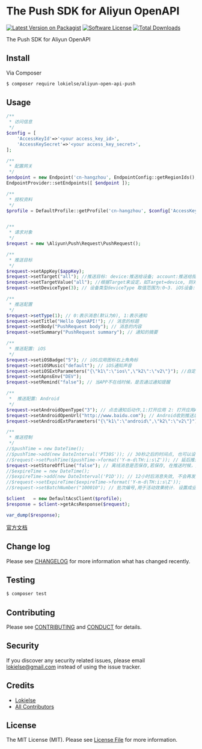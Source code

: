 The Push SDK for Aliyun OpenAPI
==============================

[![Latest Version on Packagist][ico-version]][link-packagist]
[![Software License][ico-license]](LICENSE.md)
[![Total Downloads][ico-downloads]][link-downloads]


The Push SDK for Aliyun OpenAPI


## Install

Via Composer

``` bash
$ composer require lokielse/aliyun-open-api-push
```

## Usage

```php
/**
 * 访问信息
 */
$config = [
	'AccessKeyId'=>'<your access_key_id>',
	'AccessKeySecret'=>'<your access_key_secret>',
];

/**
 * 配置网关
 */
$endpoint = new Endpoint('cn-hangzhou', EndpointConfig::getRegionIds(), EndpointConfig::getProductDomains());
EndpointProvider::setEndpoints([ $endpoint ]);

/**
 * 授权资料
 */
$profile = DefaultProfile::getProfile('cn-hangzhou', $config['AccessKeyId'], $config['AccessKeySecret']);


/**
 * 请求对象
 */
$request = new \Aliyun\Push\Request\PushRequest();

/**
 * 推送目标
 */
$request->setAppKey($appKey);
$request->setTarget("all"); //推送目标: device:推送给设备; account:推送给指定帐号,tag:推送给自定义标签; all: 推送给全部
$request->setTargetValue("all"); //根据Target来设定，如Target=device, 则对应的值为 设备id1,设备id2. 多个值使用逗号分隔.(帐号与设备有一次最多100个的限制)
$request->setDeviceType(3); // 设备类型deviceType 取值范围为:0~3. iOS设备: 0; Android设备: 1; 全部: 3, 这是默认值.

/**
 * 推送配置
 */
$request->setType(1); // 0:表示消息(默认为0), 1:表示通知
$request->setTitle("Hello OpenAPI!"); // 消息的标题
$request->setBody("PushRequest body"); // 消息的内容
$request->setSummary("PushRequest summary"); // 通知的摘要

/**
 * 推送配置: iOS
 */
$request->setiOSBadge("5"); // iOS应用图标右上角角标
$request->setiOSMusic("default"); // iOS通知声音
$request->setiOSExtParameters("{\"k1\":\"ios\",\"k2\":\"v2\"}"); //自定义的kv结构,开发者扩展用 针对iOS设备
$request->setApnsEnv("DEV");
$request->setRemind("false"); // 当APP不在线时候，是否通过通知提醒

/**
 *  推送配置: Android
 */
$request->setAndroidOpenType("3"); // 点击通知后动作,1:打开应用 2: 打开应用Activity 3:打开 url
$request->setAndroidOpenUrl("http://www.baidu.com"); // Android收到推送后打开对应的url,仅仅当androidOpenType=3有效
$request->setAndroidExtParameters("{\"k1\":\"android\",\"k2\":\"v2\"}"); // 设定android类型设备通知的扩展属性

/**
 * 推送控制
 */
//$pushTime = new DateTime();
//$pushTime->add(new DateInterval('PT30S')); // 30秒之后的时间点, 也可以设置成你指定固定时间
//$request->setPushTime($pushTime->format('Y-m-d\TH:i:s\Z')); // 延后推送。可选，如果不设置表示立即推送
$request->setStoreOffline("false"); // 离线消息是否保存,若保存, 在推送时候，用户即使不在线，下一次上线则会收到
//$expireTime = new DateTime();
//$expireTime->add(new DateInterval('P1D')); // 12小时后消息失效, 不会再发送
//$request->setExpireTime($expireTime->format('Y-m-d\TH:i:s\Z'));
//$request->setBatchNumber("100010"); // 批次编号,用于活动效果统计. 设置成业务可以记录的字符串

$client   = new DefaultAcsClient($profile);
$response = $client->getAcsResponse($request);

var_dump($response);
```
[官方文档](https://help.aliyun.com/document_detail/push/OpenAPI-manual/Push-OpenAPI-Invoke/rquest-structure.html)


## Change log

Please see [CHANGELOG](CHANGELOG.md) for more information what has changed recently.

## Testing

``` bash
$ composer test
```

## Contributing

Please see [CONTRIBUTING](CONTRIBUTING.md) and [CONDUCT](CONDUCT.md) for details.

## Security

If you discover any security related issues, please email lokielse@gmail.com instead of using the issue tracker.

## Credits

- [Lokielse][link-author]
- [All Contributors][link-contributors]

## License

The MIT License (MIT). Please see [License File](LICENSE.md) for more information.

[ico-version]: https://img.shields.io/packagist/v/lokielse/aliyun-open-api-push.svg?style=flat-square
[ico-license]: https://img.shields.io/badge/license-MIT-brightgreen.svg?style=flat-square
[ico-travis]: https://img.shields.io/travis/lokielse/aliyun-open-api-push/master.svg?style=flat-square
[ico-scrutinizer]: https://img.shields.io/scrutinizer/coverage/g/lokielse/aliyun-open-api-push.svg?style=flat-square
[ico-code-quality]: https://img.shields.io/scrutinizer/g/lokielse/aliyun-open-api-push.svg?style=flat-square
[ico-downloads]: https://img.shields.io/packagist/dt/lokielse/aliyun-open-api-push.svg?style=flat-square

[link-packagist]: https://packagist.org/packages/lokielse/aliyun-open-api-push
[link-travis]: https://travis-ci.org/lokielse/aliyun-open-api-push
[link-scrutinizer]: https://scrutinizer-ci.com/g/lokielse/aliyun-open-api-push/code-structure
[link-code-quality]: https://scrutinizer-ci.com/g/lokielse/aliyun-open-api-push
[link-downloads]: https://packagist.org/packages/lokielse/aliyun-open-api-push
[link-author]: https://github.com/lokielse
[link-contributors]: ../../contributors